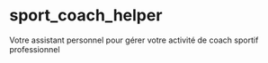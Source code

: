 # sport_coach_helper
Votre assistant personnel pour gérer votre activité de coach sportif professionnel
